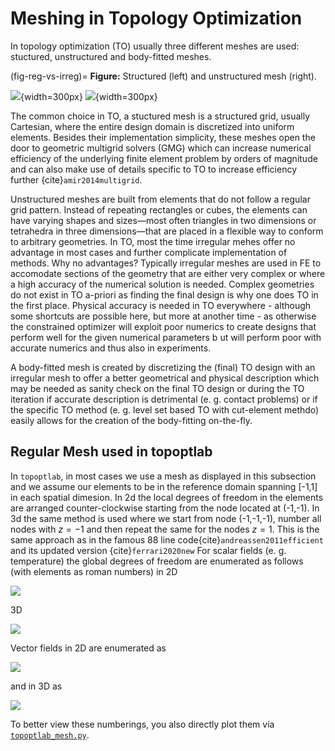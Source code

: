 # Meshing in Topology Optimization
In topology optimization (TO) usually three different meshes are used: 
stuctured, unstructured and body-fitted meshes. 

(fig-reg-vs-irreg)=
**Figure:** Structured (left) and unstructured mesh (right).

 ![](/_static/reg-mesh.png){width=300px} ![](/_static/irreg-mesh.png){width=300px}

The common choice in TO, a stuctured mesh is a structured grid, usually 
Cartesian, where the entire design domain is discretized into uniform elements. 
Besides their implementation simplicity, these meshes open the door to 
geometric multigrid solvers (GMG) which can increase numerical efficiency of 
the underlying finite element problem by orders of magnitude and can also make 
use of details specific to TO to increase efficiency further {cite}`amir2014multigrid`.

Unstructured meshes are built from elements that do not follow a regular grid 
pattern. Instead of repeating rectangles or cubes, the elements can have 
varying shapes and sizes—most often triangles in two dimensions or tetrahedra 
in three dimensions—that are placed in a flexible way to conform to arbitrary 
geometries. In TO, most the time irregular mehes offer no advantage in most 
cases and further complicate implementation of methods. Why no advantages? 
Typically irregular meshes are used in FE to accomodate sections of the 
geometry that are either very complex or where a high accuracy of the numerical 
solution is needed. Complex geometries do not exist in TO a-priori as finding 
the final design is why one does TO in the first place. Physical accuracy is 
needed in TO everywhere - although some shortcuts are possible here, but more 
at another time - as otherwise the constrained optimizer will exploit poor 
numerics to create designs that perform well for the given numerical parameters b
ut will perform poor with accurate numerics and thus also in experiments. 

A body-fitted mesh is created by discretizing the (final) TO design with an 
irregular mesh to offer a better geometrical and physical description which may
be needed as sanity check on the final TO design or during the TO iteration if 
accurate description is detrimental (e. g. contact problems) or if the specific
TO method (e. g. level set based TO with cut-element methdo) easily allows for 
the creation of the body-fitting on-the-fly.

## Regular Mesh used in topoptlab

In `topoptlab`, in most cases we use a mesh as displayed in this subsection and 
we assume our elements to be in the reference domain spanning [-1,1] in each 
spatial dimesion. In 2d the local degrees of freedom in the elements are 
arranged counter-clockwise starting from the node located at (-1,-1). In 3d the 
same method is used where we start from node (-1,-1,-1), number all nodes with
$z=-1$ and then repeat the same for the nodes $z=1$. This is the same approach
as in the famous 88 line code{cite}`andreassen2011efficient` and its updated version {cite}`ferrari2020new`
For scalar fields (e. g. temperature) the global degrees of freedom are 
enumerated as follows (with elements as roman numbers) in 2D

 ![](/_static/meshnumbering-scalar-2d.png)

3D 

 ![](/_static/meshnumbering-scalar-3d.png)

Vector fields in 2D are enumerated as

 ![](/_static/meshnumbering-vector-2d.png)
 
 and in 3D as
 
 ![](/_static/meshnumbering-vector-3d.png)
 
 To better view these numberings, you also directly plot them via 
[`topoptlab_mesh.py`](https://github.com/stefanhiemer/topoptlab/blob/main/docs/source/_static/topoptlab_mesh.py).